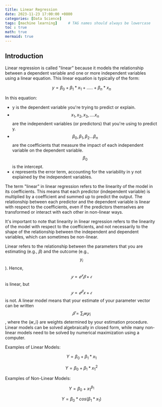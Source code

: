 ```yaml
---
title: Linear Regression
date: 2023-11-23 17:00:00 +0800
categories: [Data Science]
tags: [machine learning]     # TAG names should always be lowercase
toc : true
math: true
mermaid: true
---
```


## Introduction

Linear regression is called "linear" because it models the relationship between a dependent variable and one or more independent variables using a linear equation. This linear equation is typically of the form:

$$ 
y=\beta_0 + \beta_1 * x_1 + .....+ \beta_n * x_n 
$$

In this equation:
- y is the dependent variable you're trying to predict or explain.
- $$ x_1, x_2, x_3,....x_n $$ are the independent variables (or predictors) that you're using to predict y.  
- $$ \beta_0, \beta_1, \beta_2... \beta_n $$ are the coefficients that measure the impact of each independent variable on the dependent variable. $$ \beta_0 $$ is the intercept.
- ϵ represents the error term, accounting for the variability in y not explained by the independent variables.

The term "linear" in linear regression refers to the linearity of the model in its coefficients. This means that each predictor (independent variable) is multiplied by a coefficient and summed up to predict the output. The relationship between each predictor and the dependent variable is linear with respect to the coefficients, even if the predictors themselves are transformed or interact with each other in non-linear ways.

It's important to note that linearity in linear regression refers to the linearity of the model with respect to the coefficients, and not necessarily to the shape of the relationship between the independent and dependent variables, which can sometimes be non-linear.

Linear refers to the relationship between the parameters that you are estimating (e.g., 𝛽) and the outcome (e.g., $$ y_i $$). Hence, $$ 𝑦=𝑒^𝑥 𝛽+𝜖 $$ is linear, but $$ 𝑦=𝑒^𝛽 𝑥+𝜖 $$ is not. A linear model means that your estimate of your parameter vector can be written $$ 𝛽̂ =\sum_{i}𝑤_i 𝑦_i $$
, where the {𝑤_i} are weights determined by your estimation procedure. Linear models can be solved algebraically in closed form, while many non-linear models need to be solved by numerical maximization using a computer.

Examples of Linear Models:

$$
Y = \beta_0 + \beta_1 * x_1
$$

$$
Y = \beta_0 + \beta_1 * x_1 ^2
$$

Examples of Non-Linear Models:

$$
Y = \beta_0 + x_1 ^ {\beta_1}
$$

$$
Y = \beta_0 * cos(\beta_1 * x_1)
$$






